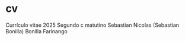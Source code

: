 # cv
Currículo vitae 2025
Segundo c matutino
Sebastian Nicolas (Sebastian Bonilla) Bonilla Farinango
